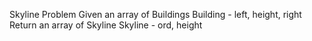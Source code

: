 Skyline Problem
Given an array of Buildings
Building - left, height, right
Return an array of Skyline
Skyline - ord, height
